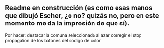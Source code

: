 ## Readme en construcción (es como esas manos que dibujó Escher, ¿o no? quizás no, pero en este momento me da la impresión de que sí).

Por hacer:
destacar la comuna seleccionada al azar
corregir el stop propagation de los botones del codigo de color